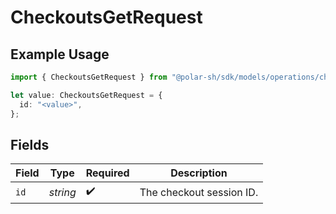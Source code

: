 # CheckoutsGetRequest

## Example Usage

```typescript
import { CheckoutsGetRequest } from "@polar-sh/sdk/models/operations/checkoutsget.js";

let value: CheckoutsGetRequest = {
  id: "<value>",
};
```

## Fields

| Field                    | Type                     | Required                 | Description              |
| ------------------------ | ------------------------ | ------------------------ | ------------------------ |
| `id`                     | *string*                 | :heavy_check_mark:       | The checkout session ID. |